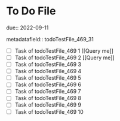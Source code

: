 # To Do File

due:: 2022-09-11

metadatafield:: todoTestFile_469_31

- [ ] Task of todoTestFile_469 1 [[Query me]]
- [ ] Task of todoTestFile_469 2 [[Query me]]
- [ ] Task of todoTestFile_469 3
- [ ] Task of todoTestFile_469 4
- [ ] Task of todoTestFile_469 5
- [ ] Task of todoTestFile_469 6
- [ ] Task of todoTestFile_469 7
- [ ] Task of todoTestFile_469 8
- [ ] Task of todoTestFile_469 9
- [ ] Task of todoTestFile_469 10